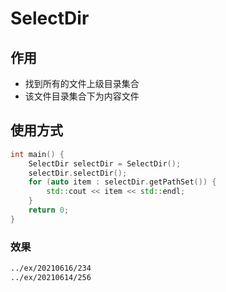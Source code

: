 # SelectDir

## 作用

* 找到所有的文件上级目录集合
* 该文件目录集合下为内容文件

##  使用方式

```cpp
int main() {
    SelectDir selectDir = SelectDir();
    selectDir.selectDir();
    for (auto item : selectDir.getPathSet()) {
        std::cout << item << std::endl;
    }
    return 0;
}
```

### 效果

```bash
../ex/20210616/234
../ex/20210614/256
```